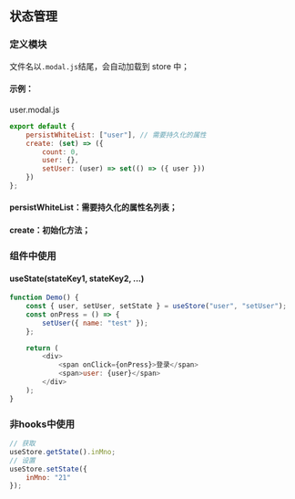 ## 状态管理

### 定义模块

文件名以`.modal.js`结尾，会自动加载到 store 中；

#### 示例：

user.modal.js

```js
export default {
	persistWhiteList: ["user"], // 需要持久化的属性
	create: (set) => ({
		count: 0,
		user: {},
		setUser: (user) => set(() => ({ user }))
	})
};
```

#### persistWhiteList：需要持久化的属性名列表；

#### create：初始化方法；

### 组件中使用

#### useState(stateKey1, stateKey2, ...)

```js
function Demo() {
	const { user, setUser, setState } = useStore("user", "setUser");
	const onPress = () => {
		setUser({ name: "test" });
	};

	return (
		<div>
			<span onClick={onPress}>登录</span>
			<span>user: {user}</span>
		</div>
	);
}
```

### 非hooks中使用

```js
// 获取
useStore.getState().inMno;
// 设置
useStore.setState({
	inMno: "21"
});
```
